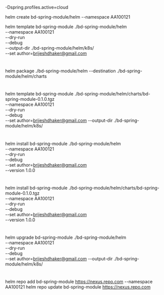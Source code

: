 -Dspring.profiles.active=cloud

helm create bd-spring-module/helm --namespace AA100121

helm template bd-spring-module ./bd-spring-module/helm \
--namespace AA100121 \
--dry-run \
--debug \
--output-dir ./bd-spring-module/helm/k8s/ \
--set author=brijeshdhaker@gmail.com

#
helm package ./bd-spring-module/helm --destination ./bd-spring-module/helm/charts

#
helm template bd-spring-module ./bd-spring-module/helm/charts/bd-spring-module-0.1.0.tgz \
--namespace AA100121 \
--dry-run \
--debug \
--set author=brijeshdhaker@gmail.com
--output-dir ./bd-spring-module/helm/k8s/

#
helm install bd-spring-module ./bd-spring-module/helm \
--namespace AA100121 \
--dry-run \
--debug \
--set author=brijeshdhaker@gmail.com \
--version 1.0.0

#
helm install bd-spring-module ./bd-spring-module/helm/charts/bd-spring-module-0.1.0.tgz \
--namespace AA100121 \
--dry-run \
--debug \
--set author=brijeshdhaker@gmail.com \
--version 1.0.0

#
helm upgrade bd-spring-module ./bd-spring-module/helm \
--namespace AA100121 \
--dry-run \
--debug \
--set author=brijeshdhaker@gmail.com
--output-dir ./bd-spring-module/helm/k8s/

#
helm repo add bd-spring-module https://nexus.repo.com --namespace AA100121 
helm repo update bd-spring-module https://nexus.repo.com